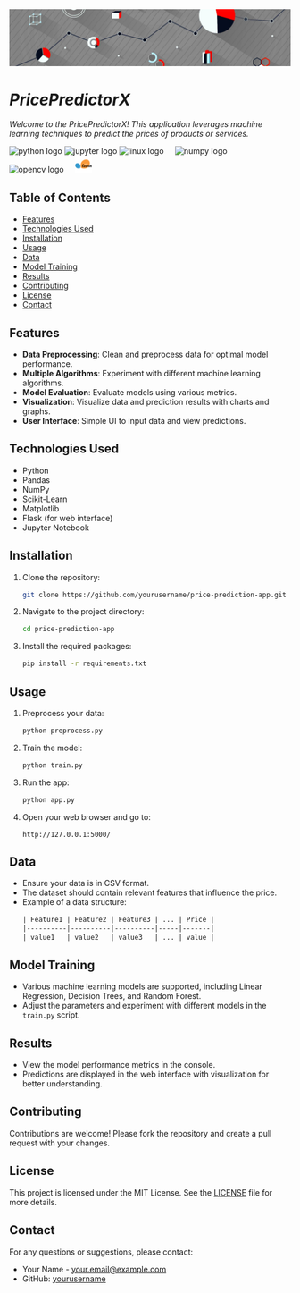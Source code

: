 <img src="src/wallpaperflare.com_wallpaper (17).jpg" alt="image" >

# _PricePredictorX_

_Welcome to the PricePredictorX! This application leverages machine learning techniques to predict the prices of products or services._

<img src="https://cdn.jsdelivr.net/gh/devicons/devicon/icons/python/python-original.svg" height="30" alt="python logo"  /> 
<img src="https://cdn.jsdelivr.net/gh/devicons/devicon/icons/jupyter/jupyter-original.svg" height="30" alt="jupyter logo"  />
  <img src="https://cdn.jsdelivr.net/gh/devicons/devicon/icons/linux/linux-original.svg" height="30" alt="linux logo"  />
  <img width="12" />
  <img src="https://cdn.jsdelivr.net/gh/devicons/devicon/icons/numpy/numpy-original.svg" height="30" alt="numpy logo"  />
  <img width="12" />
  <img src="https://cdn.jsdelivr.net/gh/devicons/devicon/icons/opencv/opencv-original.svg" height="30" alt="opencv logo"  />
  <img width="12" />
<img src="src/scikit-learn.png" height="30" alt="opencv logo"  />


## Table of Contents

- [Features](#features)
- [Technologies Used](#technologies-used)
- [Installation](#installation)
- [Usage](#usage)
- [Data](#data)
- [Model Training](#model-training)
- [Results](#results)
- [Contributing](#contributing)
- [License](#license)
- [Contact](#contact)

## Features

- **Data Preprocessing**: Clean and preprocess data for optimal model performance.
- **Multiple Algorithms**: Experiment with different machine learning algorithms.
- **Model Evaluation**: Evaluate models using various metrics.
- **Visualization**: Visualize data and prediction results with charts and graphs.
- **User Interface**: Simple UI to input data and view predictions.

## Technologies Used

- Python
- Pandas
- NumPy
- Scikit-Learn
- Matplotlib
- Flask (for web interface)
- Jupyter Notebook

## Installation

1. Clone the repository:
    ```sh
    git clone https://github.com/yourusername/price-prediction-app.git
    ```
2. Navigate to the project directory:
    ```sh
    cd price-prediction-app
    ```
3. Install the required packages:
    ```sh
    pip install -r requirements.txt
    ```

## Usage

1. Preprocess your data:
    ```sh
    python preprocess.py
    ```
2. Train the model:
    ```sh
    python train.py
    ```
3. Run the app:
    ```sh
    python app.py
    ```
4. Open your web browser and go to:
    ```
    http://127.0.0.1:5000/
    ```

## Data

- Ensure your data is in CSV format.
- The dataset should contain relevant features that influence the price.
- Example of a data structure:
    ```
    | Feature1 | Feature2 | Feature3 | ... | Price |
    |----------|----------|----------|-----|-------|
    | value1   | value2   | value3   | ... | value |
    ```

## Model Training

- Various machine learning models are supported, including Linear Regression, Decision Trees, and Random Forest.
- Adjust the parameters and experiment with different models in the `train.py` script.

## Results

- View the model performance metrics in the console.
- Predictions are displayed in the web interface with visualization for better understanding.

## Contributing

Contributions are welcome! Please fork the repository and create a pull request with your changes.

## License

This project is licensed under the MIT License. See the [LICENSE](LICENSE) file for more details.

## Contact

For any questions or suggestions, please contact:
- Your Name - [your.email@example.com](mailto:your.email@example.com)
- GitHub: [yourusername](https://github.com/yourusername)
